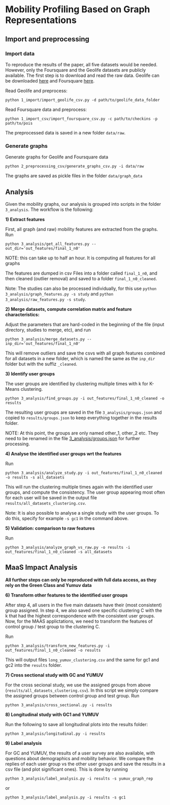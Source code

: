 # Mobility Profiling Based on Graph Representations

## Import and preprocessing

### Import data

To reproduce the results of the paper, all five datasets would be needed. However, only the Foursquare and the Geolife datasets are publicly available. The first step is to download and read the raw data. 
Geolife can be downloaded [here](https://www.microsoft.com/en-us/research/publication/geolife-gps-trajectory-dataset-user-guide/) and Foursquare [here](https://drive.google.com/file/d/1PNk3zY8NjLcDiAbzjABzY5FiPAFHq6T8/view?usp=sharing).

Read Geolife and preprocess:
```
python 1_import/import_geolife_csv.py -d path/to/geolife_data_folder
```

Read Foursquare data and preprocess:
```
python 1_import_csv/import_foursquare_csv.py -c path/to/checkins -p path/to/pois
```

The preprocessed data is saved in a new folder `data/raw`.


### Generate graphs

Generate graphs for Geolife and Foursquare data
```
python 2_preprocessing_csv/generate_graphs_csv.py -i data/raw
```
The graphs are saved as pickle files in the folder `data/graph_data`

## Analysis

Given the mobility graphs, our analysis is grouped into scripts in the folder `3_analysis`. The workflow is the following:

**1) Extract features**

First, all graph (and raw) mobility features are extracted from the graphs. Run
```
python 3_analysis/get_all_features.py --out_dir='out_features/final_1_n0'
```
NOTE: this can take up to half an hour. It is computing all features for all graphs

The features are dumped in csv Files into a folder called `final_1_n0`, and then cleaned (outlier removal) and saved to a folder `final_1_n0_cleaned`.

Note: The studies can also be processed individually, for this use `python 3_analysis/graph_features.py -s study` and `python 3_analysis/raw_features.py -s study`.

**2) Merge datasets, compute correlation matrix and feature characteristics:**

Adjust the parameters that are hard-coded in the beginning of the file (input directory, studies to merge, etc), and run 
```
python 3_analysis/merge_datasets.py --inp_dir='out_features/final_1_n0'
```
This will remove outliers and save the csvs with all graph features combined for all datasets in a new folder, which is named the same as the `inp_dir` folder but with the suffiz `_cleaned`. 

**3) Identify user groups**

The user groups are identified by clustering multiple times with k for K-Means clustering. 
```
python 3_analysis/find_groups.py -i out_features/final_1_n0_cleaned -o results
```
The resulting user groups are saved in the file `3_analysis/groups.json` and copied to `results/groups.json` to keep everything together in the results folder.

NOTE: At this point, the groups are only named other_1, other_2 etc. They need to be renamed in the file [3_analysis/groups.json](3_analysis/groups.json) for further processing.

**4) Analyse the identified user groups wrt the features**

Run
```
python 3_analysis/analyze_study.py -i out_features/final_1_n0_cleaned -o results -s all_datasets
```
This will run the clustering multiple times again with the identified user groups, and compute the consistency. The user group appearing most often for each user will be saved in the output file `results/all_datasets_clustering.csv`.

Note: It is also possible to analyse a single study with the user groups. To do this, specify for example `-s gc1` in the command above.

**5) Validation: comparison to raw features**

Run
```
python 3_analysis/analyze_graph_vs_raw.py -o results -i out_features/final_1_n0_cleaned -s all_datasets
```

## MaaS Impact Analysis

**All further steps can only be reproduced with full data access, as they rely on the Green Class and Yumuv data**

**6) Transform other features to the identified user groups**

After step 4, all users in the five main datasets have their (most consistent) group assigned. In step 4, we also saved one specific clustering C with the k that had the highest correspondence with the consistent user groups. Now, for the MAAS applictations, we need to transform the features of control group / test group to the clustering C.

Run
```
python 3_analysis/transform_new_features.py -i out_features/final_1_n0_cleaned -o results
```
This will output files `long_yumuv_clustering.csv` and the same for gc1 and gc2 into the `results` folder. 

**7) Cross sectional study with GC and YUMUV**

For the cross secional study, we use the assigned groups from above (`results/all_datasets_clustering.csv`). In this script we simply compare the assigned groups between control group and test group. Run
```
python 3_analysis/cross_sectional.py -i results
```

**8) Longitudinal study with GC1 and YUMUV**

Run the following to save all longitudinal plots into the results folder:
```
python 3_analysis/longitudinal.py -i results
```

**9) Label analysis**

For GC and YUMUV, the results of a user survey are also available, with questions about demographics and mobility behavior. We compare the replies of each user group vs the other user groups and save the results in a csv file (and plot significant ones). This is done by running
```
python 3_analysis/label_analysis.py -i results -s yumuv_graph_rep
```
or 
```
python 3_analysis/label_analysis.py -i results -s gc1
```
